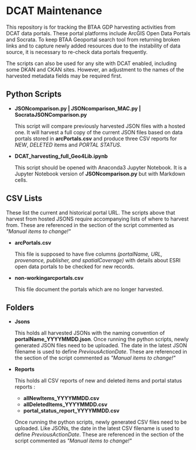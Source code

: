 # DCAT Maintenance
This repository is for tracking the BTAA GDP harvesting activities from DCAT data portals. These portal platforms include ArcGIS Open Data Portals and Socrata. To keep BTAA Geoportal search tool from returning broken links and to capture newly added resources due to the instability of data source, it is necessary to re-check data portals frequently. 

The scripts can also be used for any site with DCAT enabled, including some DKAN and CKAN sites. However, an adjustment to the names of the harvested metadata fields may be required first.

## Python Scripts
- **JSONcomparison.py | JSONcomparison_MAC.py | SocrataJSONComparison.py** <br>
    
    This script will compare previously harvested JSON files with a hosted one. It will harvest a full copy of the current JSON files based on data portals stored in **arcPortals.csv** and produce three CSV reports for *NEW*, *DELETED* items and *PORTAL STATUS*.

- **DCAT_harvesting_full_Geo4Lib.ipynb** <br>
    
    This script should be opened with Anaconda3 Jupyter Notebook. It is a Jupyter Notebook version of **JSONcomparison.py** but with Markdown cells. 

## CSV Lists
These list the current and historical portal URL. The scripts above that harvest from hosted JSONS require accompanying lists of where to harvest from. These are referenced in the section of the script commented as *"Manual items to change!"*

- **arcPortals.csv**

    This file is supposed to have five columns *(portalName, URL, provenance, publisher, and spatialCoverage)* with details about ESRI open data portals to be checked for new records.

- **non-workingarcportals.csv**

    This file document the portals which are no longer harvested. 


## Folders

- **Jsons**

    This holds all harvested JSONs with the naming convention of **portalName_YYYYMMDD.json**. Once running the python scripts, newly generated JSON files need to be uploaded. The date in the latest JSON filename is used to define *PreviousActionDate*. These are referenced in the section of the script commented as *"Manual items to change!"*

- **Reports**
    
    This holds all CSV reports of new and deleted items and portal status reports :
    - **allNewItems_YYYYMMDD.csv**
    - **allDeletedItems_YYYYMMDD.csv**
    - **portal_status_report_YYYYMMDD.csv**
    
    Once running the python scripts, newly generated CSV files need to be uploaded. Like JSONs, the date in the latest CSV filename is used to define *PreviousActionDate*. These are referenced in the section of the script commented as *"Manual items to change!"*


